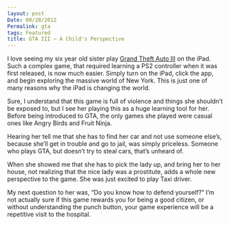 ```yaml
---
layout: post
Date: 08/28/2012
Permalink: gta
tags: Featured
title: GTA III — A Child's Perspective
---
```


I love seeing my six year old sister play [Grand Theft Auto III][1] on the iPad. Such a complex game, that required learning a PS2 controller when it was first released, is now much easier. Simply turn on the iPad, click the app, and begin exploring the massive world of New York. This is just one of many reasons why the iPad is changing the world.

Sure, I understand that this game is full of violence and things she shouldn’t be exposed to, but I see her playing this as a huge learning tool for her. Before being introduced to GTA, the only games she played were casual ones like Angry Birds and Fruit Ninja.

Hearing her tell me that she has to find her car and not use someone else’s, because she’ll get in trouble and go to jail, was simply priceless. Someone who plays GTA, but doesn’t try to steal cars, that’s unheard of.

When she showed me that she has to pick the lady up, and bring her to her house, not realizing that the nice lady was a prostitute, adds a whole new perspective to the game. She was just excited to play Taxi driver.

My next question to her was, “Do you know how to defend yourself?” I’m not actually sure if this game rewards you for being a good citizen, or without understanding the punch button, your game experience will be a repetitive visit to the hospital.

[1]:	http://d.pr/qeoZ